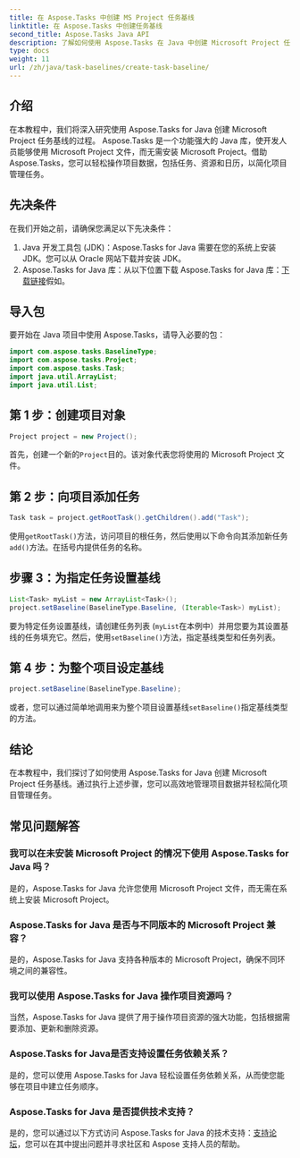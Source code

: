 ```yaml
---
title: 在 Aspose.Tasks 中创建 MS Project 任务基线
linktitle: 在 Aspose.Tasks 中创建任务基线
second_title: Aspose.Tasks Java API
description: 了解如何使用 Aspose.Tasks 在 Java 中创建 Microsoft Project 任务基线，Aspose.Tasks 是一个用于轻松管理项目数据的强大库。
type: docs
weight: 11
url: /zh/java/task-baselines/create-task-baseline/
---
```

## 介绍
在本教程中，我们将深入研究使用 Aspose.Tasks for Java 创建 Microsoft Project 任务基线的过程。 Aspose.Tasks 是一个功能强大的 Java 库，使开发人员能够使用 Microsoft Project 文件，而无需安装 Microsoft Project。借助 Aspose.Tasks，您可以轻松操作项目数据，包括任务、资源和日历，以简化项目管理任务。
## 先决条件
在我们开始之前，请确保您满足以下先决条件：
1. Java 开发工具包 (JDK)：Aspose.Tasks for Java 需要在您的系统上安装 JDK。您可以从 Oracle 网站下载并安装 JDK。
2.  Aspose.Tasks for Java 库：从以下位置下载 Aspose.Tasks for Java 库：[下载链接](https://releases.aspose.com/tasks/java/)假如。

## 导入包
要开始在 Java 项目中使用 Aspose.Tasks，请导入必要的包：
```java
import com.aspose.tasks.BaselineType;
import com.aspose.tasks.Project;
import com.aspose.tasks.Task;
import java.util.ArrayList;
import java.util.List;
```

## 第 1 步：创建项目对象
```java
Project project = new Project();
```
首先，创建一个新的`Project`目的。该对象代表您将使用的 Microsoft Project 文件。
## 第 2 步：向项目添加任务
```java
Task task = project.getRootTask().getChildren().add("Task");
```
使用`getRootTask()`方法，访问项目的根任务，然后使用以下命令向其添加新任务`add()`方法。在括号内提供任务的名称。
## 步骤 3：为指定任务设置基线
```java
List<Task> myList = new ArrayList<Task>();
project.setBaseline(BaselineType.Baseline, (Iterable<Task>) myList);
```
要为特定任务设置基线，请创建任务列表 (`myList`在本例中）并用您要为其设置基线的任务填充它。然后，使用`setBaseline()`方法，指定基线类型和任务列表。
## 第 4 步：为整个项目设定基线
```java
project.setBaseline(BaselineType.Baseline);
```
或者，您可以通过简单地调用来为整个项目设置基线`setBaseline()`指定基线类型的方法。

## 结论
在本教程中，我们探讨了如何使用 Aspose.Tasks for Java 创建 Microsoft Project 任务基线。通过执行上述步骤，您可以高效地管理项目数据并轻松简化项目管理任务。
## 常见问题解答
### 我可以在未安装 Microsoft Project 的情况下使用 Aspose.Tasks for Java 吗？
是的，Aspose.Tasks for Java 允许您使用 Microsoft Project 文件，而无需在系统上安装 Microsoft Project。
### Aspose.Tasks for Java 是否与不同版本的 Microsoft Project 兼容？
是的，Aspose.Tasks for Java 支持各种版本的 Microsoft Project，确保不同环境之间的兼容性。
### 我可以使用 Aspose.Tasks for Java 操作项目资源吗？
当然，Aspose.Tasks for Java 提供了用于操作项目资源的强大功能，包括根据需要添加、更新和删除资源。
### Aspose.Tasks for Java是否支持设置任务依赖关系？
是的，您可以使用 Aspose.Tasks for Java 轻松设置任务依赖关系，从而使您能够在项目中建立任务顺序。
### Aspose.Tasks for Java 是否提供技术支持？
是的，您可以通过以下方式访问 Aspose.Tasks for Java 的技术支持：[支持论坛](https://forum.aspose.com/c/tasks/15)，您可以在其中提出问题并寻求社区和 Aspose 支持人员的帮助。